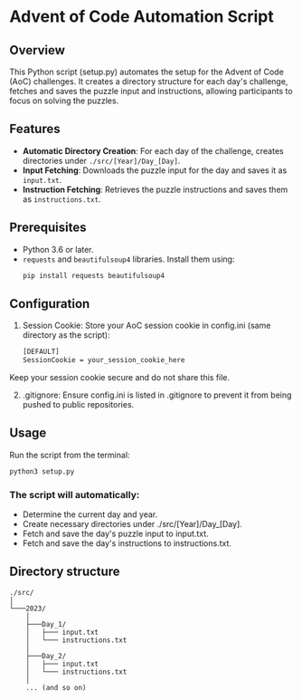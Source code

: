 # Advent of Code Automation Script 

## Overview
This Python script (setup.py) automates the setup for the Advent of Code (AoC) challenges. It creates a directory structure for each day's challenge, fetches and saves the puzzle input and instructions, allowing participants to focus on solving the puzzles.

## Features
- **Automatic Directory Creation**: For each day of the challenge, creates directories under `./src/[Year]/Day_[Day]`.
- **Input Fetching**: Downloads the puzzle input for the day and saves it as `input.txt`.
- **Instruction Fetching**: Retrieves the puzzle instructions and saves them as `instructions.txt`.

## Prerequisites
- Python 3.6 or later.
- `requests` and `beautifulsoup4` libraries. Install them using:
  ```bash
  pip install requests beautifulsoup4

## Configuration

1. Session Cookie: Store your AoC session cookie in config.ini (same directory as the script):

    ```bash
    [DEFAULT]
    SessionCookie = your_session_cookie_here

Keep your session cookie secure and do not share this file.

2. .gitignore: Ensure config.ini is listed in .gitignore to prevent it from being pushed to public repositories.

## Usage

Run the script from the terminal:

```bash
python3 setup.py
```

### The script will automatically:

- Determine the current day and year.
- Create necessary directories under ./src/[Year]/Day_[Day].
- Fetch and save the day's puzzle input to input.txt.
- Fetch and save the day's instructions to instructions.txt.

## Directory structure

```
./src/
│
└───2023/
    │
    ├───Day_1/
    │   ├─── input.txt
    │   └─── instructions.txt
    │
    ├───Day_2/
    │   ├─── input.txt
    │   └─── instructions.txt
    │
    ... (and so on)
```